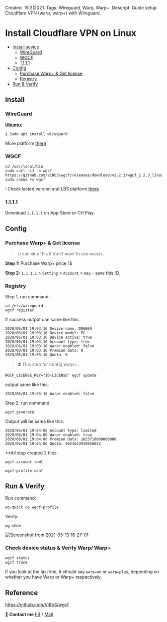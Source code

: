 Created: 15|3|2021.
Tags: Wireguard, Warp, Warp+.
Descript: Guide setup Cloudflare VPN (warp, warp+) with Wireguard.

# Install Cloudflare VPN on Linux

- [Install sevice](#Install)
  - [WireGuard](#WireGuard)
  - [WGCF](#WGCF)
  - [1.1.1.1](#1111)
- [Config](#Config)
  - [Purchase Warp+ & Get license](#purchase-warp--get-license)
  - [Registry](#Registry)
- [Run & Verify](#run--verify)

## Install
### WireGuard
**Ubuntu:**

```
$ Sudo apt install wireguard
```
More platform [there](https://www.wireguard.com/install/)

### WGCF

```
cd /usr/local/bin
sudo curl -LJ -o wgcf https://github.com/ViRb3/wgcf/releases/download/v2.2.3/wgcf_2.2.3_linux_amd64
sudo chmod +x wgcf
```
:grey_exclamation: Check lasted version and LBS platform [there](https://github.com/ViRb3/wgcf/releases)

### 1.1.1.1
Download `1.1.1.1` on App Store or CH Play.

## Config

### Purchase Warp+ & Get license
> U can skip this if don't want to use warp+.

**Step 1:** Purchase Warp+ price 1$

**Step 2:** `1.1.1.1` \> `Setting` \> `Account` \> `Key` - save this ID.

### Registry
Step 1, run command:
```
cd /etc/wireguard
wgcf register
```

If success output can same like this:
```
2020/06/01 19:03:16 Device name: D86E69
2020/06/01 19:03:16 Device model: PC
2020/06/01 19:03:16 Device active: true
2020/06/01 19:03:16 Account type: free
2020/06/01 19:03:16 Warp+ enabled: false
2020/06/01 19:03:16 Premium data: 0
2020/06/01 19:03:16 Quota: 0
```

> :no_entry: This step for config warp+ .
```
WGCF_LICENSE_KEY="ID-LICENSE" wgcf update
```
output same like this:
```
2020/06/01 19:03:16 Warp+ enabled: false
```

Step 2, run command:
```
wgcf generate
```
Output will be same like this:
```
2020/06/01 19:04:06 Account type: limited
2020/06/01 19:04:06 Warp+ enabled: true
2020/06/01 19:04:06 Premium data: 1623716000000000
2020/06/01 19:04:06 Quota: 1623613938856622
```

**All step created 2 files:

`wgcf-account.toml`

`wgcf-profile.conf`


## Run & Verify

Run command:
```
wg-quick up wgcf-profile
```
Verify:
```
wg show
```

![Screenshot from 2021-05-13 16-27-01](https://user-images.githubusercontent.com/82546097/118106699-15002080-b408-11eb-810c-f0ca3fbae4b1.png)

### Check device status & Verify Warp/ Warp+
```
wgcf status
wgcf trace
```
If you look at the last line, it should say `warp=on` or `warp=plus`, depending on whether you have Warp or Warp+ respectively.


## Reference
https://github.com/ViRb3/wgcf

:postbox: **Contact me**
[FB](fb.com/giangsonahh/) /
[Mail](mailto:doanhoang277@gmail.com)
